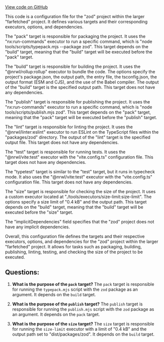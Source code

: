 [View code on GitHub](https://github.com/igorkamyshev/farfetched/packages/zod/project.json)

This code is a configuration file for the "zod" project within the larger "farfetched" project. It defines various targets and their corresponding executors, options, and dependencies.

The "pack" target is responsible for packaging the project. It uses the "nx:run-commands" executor to run a specific command, which is "node tools/scripts/typepack.mjs --package zod". This target depends on the "build" target, meaning that the "build" target will be executed before the "pack" target.

The "build" target is responsible for building the project. It uses the "@nrwl/rollup:rollup" executor to bundle the code. The options specify the project's package.json, the output path, the entry file, the tsconfig.json, the output format (ESM and CJS), and the use of the Babel compiler. The output of the "build" target is the specified output path. This target does not have any dependencies.

The "publish" target is responsible for publishing the project. It uses the "nx:run-commands" executor to run a specific command, which is "node tools/scripts/publish.mjs zod". This target depends on the "pack" target, meaning that the "pack" target will be executed before the "publish" target.

The "lint" target is responsible for linting the project. It uses the "@nrwl/linter:eslint" executor to run ESLint on the TypeScript files within the "packages/zod" directory. The output of the "lint" target is the specified output file. This target does not have any dependencies.

The "test" target is responsible for running tests. It uses the "@nrwl/vite:test" executor with the "vite.config.ts" configuration file. This target does not have any dependencies.

The "typetest" target is similar to the "test" target, but it runs in typecheck mode. It also uses the "@nrwl/vite:test" executor with the "vite.config.ts" configuration file. This target does not have any dependencies.

The "size" target is responsible for checking the size of the project. It uses a custom executor located at "./tools/executors/size-limit:size-limit". The options specify a size limit of "0.4 kB" and the output path. This target depends on the "build" target, meaning that the "build" target will be executed before the "size" target.

The "implicitDependencies" field specifies that the "zod" project does not have any implicit dependencies.

Overall, this configuration file defines the targets and their respective executors, options, and dependencies for the "zod" project within the larger "farfetched" project. It allows for tasks such as packaging, building, publishing, linting, testing, and checking the size of the project to be executed.
## Questions: 
 1. **What is the purpose of the `pack` target?**
The `pack` target is responsible for running the `typepack.mjs` script with the `zod` package as an argument. It depends on the `build` target.

2. **What is the purpose of the `publish` target?**
The `publish` target is responsible for running the `publish.mjs` script with the `zod` package as an argument. It depends on the `pack` target.

3. **What is the purpose of the `size` target?**
The `size` target is responsible for running the `size-limit` executor with a limit of "0.4 kB" and the output path set to "dist/packages/zod". It depends on the `build` target.